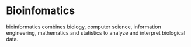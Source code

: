 # Bioinfomatics
bioinformatics combines biology, computer science, information engineering, mathematics and statistics to analyze and interpret biological data.
